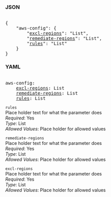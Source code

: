 ### JSON 
<pre> 
{
    "aws-config": {
        "<a href=#excl-regions>excl-regions</a>": "List", 
        "<a href=#remediate-regions>remediate-regions</a>": "List", 
        "<a href=#rules>rules</a>": "List"
    }
}</pre> 
### YAML 
<pre> 
aws-config:
    <a href=#excl-regions>excl-regions</a>: List
    <a href=#remediate-regions>remediate-regions</a>: List
    <a href=#rules>rules</a>: List
</pre> 


`rules`  <a name="rules"></a> \
Place holder text for what the parameter does \
*Required*: Yes \
*Type*: List \
*Allowed Values*: Place holder for allowed values

`remediate-regions`  <a name="remediate-regions"></a> \
Place holder text for what the parameter does \
*Required*: Yes \
*Type*: List \
*Allowed Values*: Place holder for allowed values

`excl-regions`  <a name="excl-regions"></a> \
Place holder text for what the parameter does \
*Required*: Yes \
*Type*: List \
*Allowed Values*: Place holder for allowed values

